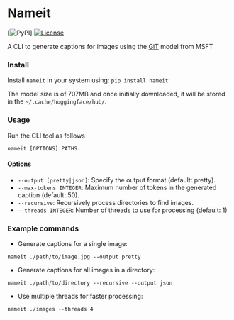 # Nameit


[![PyPI](https://img.shields.io/pypi/v/name-it].svg)]
[![License](https://img.shields.io/badge/license-Apache%202.0-blue.svg)](https://github.com/ash01-xor/Nameit/blob/main/LICENSE)

A CLI to generate captions for images using the [GiT](https://huggingface.co/docs/transformers/en/model_doc/git) model from MSFT


### Install

Install ```nameit``` in your system using:
 ```pip install nameit```:

The model size is of 707MB and once initially downloaded, it will be stored in the ```~/.cache/huggingface/hub/```.

### Usage

Run the CLI tool as follows

```
nameit [OPTIONS] PATHS.. 
```

#### Options

-   ```--output [pretty|json]```: Specify the output format (default: pretty).
-    ```--max-tokens INTEGER```: Maximum number of tokens in the generated caption (default: 50).
-    ```--recursive```: Recursively process directories to find images.
-    ```--threads INTEGER```: Number of threads to use for processing (default: 1)


### Example commands

- Generate captions for a single image:
```
nameit ./path/to/image.jpg --output pretty
```

- Generate captions for all images in a directory:
```
nameit ./path/to/directory --recursive --output json
```

- Use multiple threads for faster processing:
```
nameit ./images --threads 4
```